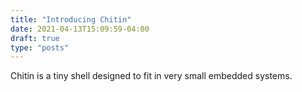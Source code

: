 ```yaml
---
title: "Introducing Chitin"
date: 2021-04-13T15:09:59-04:00
draft: true
type: "posts"
---
```


Chitin is a tiny shell designed to fit in very small embedded systems.


